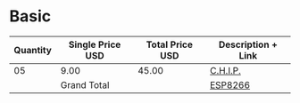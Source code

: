 # Basic

| Quantity | Single Price USD | Total Price USD | Description + Link |
| -------- | ---------------- | --------------- | ------------------ |
|     05   |        9.00      |       45.00     |       [C.H.I.P.](https://getchip.com/pages/chip)     |
|          |    Grand Total   |                 |       [ESP8266](https://espressif.com/en/products/hardware/esp8266ex/overview)      |
